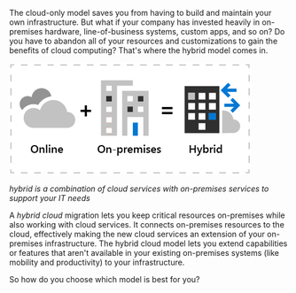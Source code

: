 The cloud-only model saves you from having to build and maintain your own infrastructure. But what if your company has invested heavily in on-premises hardware, line-of-business systems, custom apps, and so on? Do you have to abandon all of your resources and customizations to gain the benefits of cloud computing? That's where the hybrid model comes in.

![Microsoft 365 Hybrid configuration](../media/m365-hybrid-definition.png)

*hybrid is a combination of cloud services with on-premises services to support your IT needs*

A *hybrid cloud* migration lets you keep critical resources on-premises while also working with cloud services. It connects on-premises resources to the cloud, effectively making the new cloud services an extension of your on-premises infrastructure. The hybrid cloud model lets you extend capabilities or features that aren't available in your existing on-premises systems (like mobility and productivity) to your infrastructure.

So how do you choose which model is best for you?